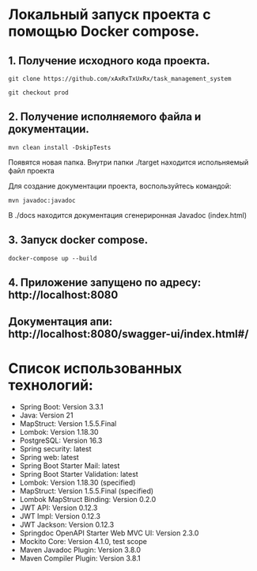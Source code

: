 # Локальный запуск проекта с помощью Docker compose.

## 1. Получение исходного кода проекта.
`git clone https://github.com/xAxRxTxUxRx/task_management_system`

`git checkout prod`

## 2. Получение исполняемого файла и документации.
`mvn clean install -DskipTests`

Появятся новая папка.
Внутри папки ./target находится испольняемый файл проекта

Для создание документации проекта, воспользуйтесь командой:

`mvn javadoc:javadoc`

В ./docs находится документация сгенериронная Javadoc (index.html)

## 3. Запуск docker compose.
`docker-compose up --build`

## 4. Приложение запущено по адресу: http://localhost:8080

## Документация апи: http://localhost:8080/swagger-ui/index.html#/

# Список использованных технологий:
- Spring Boot: Version 3.3.1
- Java: Version 21
- MapStruct: Version 1.5.5.Final
- Lombok: Version 1.18.30
- PostgreSQL: Version 16.3
- Spring security: latest
- Spring web: latest
- Spring Boot Starter Mail: latest
- Spring Boot Starter Validation: latest
- Lombok: Version 1.18.30 (specified)
- MapStruct: Version 1.5.5.Final (specified)
- Lombok MapStruct Binding: Version 0.2.0
- JWT API: Version 0.12.3
- JWT Impl: Version 0.12.3
- JWT Jackson: Version 0.12.3
- Springdoc OpenAPI Starter Web MVC UI: Version 2.3.0
- Mockito Core: Version 4.1.0, test scope
- Maven Javadoc Plugin: Version 3.8.0
- Maven Compiler Plugin: Version 3.8.1
